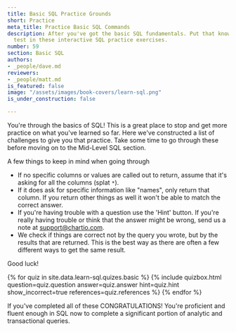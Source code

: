 ```yaml
---
title: Basic SQL Practice Grounds
short: Practice
meta_title: Practice Basic SQL Commands
description: After you've got the basic SQL fundamentals. Put that knowledge to the
  test in these interactive SQL practice exercises.
number: 59
section: Basic SQL
authors:
- _people/dave.md
reviewers:
- _people/matt.md
is_featured: false
image: "/assets/images/book-covers/learn-sql.png"
is_under_construction: false

---
```

You're through the basics of SQL!  This is a great place to stop and get more practice on what you've learned so far.   Here we've constructed a list of challenges to give you that practice.  Take some time to go through these before moving on to the Mid-Level SQL section.

A few things to keep in mind when going through

  - If no specific columns or values are called out to return, assume that it's asking for all the columns (splat `*`).
  - If it does ask for specific information like "names", only return that column.  If you return other things as well it won't be able to match the correct answer.
  - If you're having trouble with a question use the 'Hint' button.  If you're really having trouble or think that the answer might be wrong, send us a note at [support@chartio.com](mailto:support@chartio.com).
  - We check if things are correct not by the query you wrote, but by the results that are returned.  This is the best way as there are often a few different ways to get the same result.

<!-- TODO: Remind of Schemas here -->

Good luck!

{% for quiz in site.data.learn-sql.quizes.basic %}
  {% include quizbox.html
    question=quiz.question
    answer=quiz.answer
    hint=quiz.hint
    show_incorrect=true
    references=quiz.references
    %}
{% endfor %}

If you've completed all of these CONGRATULATIONS!  You're proficient and fluent enough in SQL now to complete a significant portion of analytic and transactional queries.
